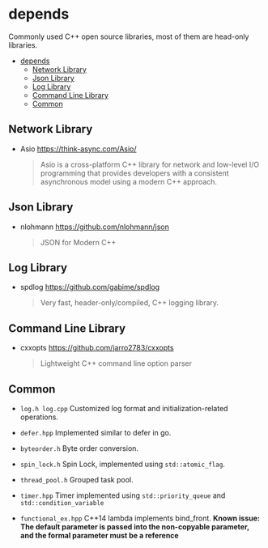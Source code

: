 # depends
Commonly used C++ open source libraries, most of them are head-only libraries.

* [depends](#depends)
  * [Network Library](#network-library)
  * [Json Library](#json-library)
  * [Log Library](#log-library)
  * [Command Line Library](#command-line-library)
  * [Common](#common)

## Network Library

- Asio https://think-async.com/Asio/

  > Asio is a cross-platform C++ library for network and low-level I/O programming that provides developers with a consistent asynchronous model using a modern C++ approach.

## Json Library

- nlohmann https://github.com/nlohmann/json

  > JSON for Modern C++

## Log Library

- spdlog https://github.com/gabime/spdlog

  > Very fast, header-only/compiled, C++ logging library.

## Command Line Library

- cxxopts https://github.com/jarro2783/cxxopts

  > Lightweight C++ command line option parser

## Common

- `log.h log.cpp` Customized log format and initialization-related operations.

- `defer.hpp` Implemented similar to defer in go.

- `byteorder.h` Byte order conversion.

- `spin_lock.h` Spin Lock, implemented using `std::atomic_flag`.

- `thread_pool.h` Grouped task pool.

- `timer.hpp` Timer implemented using `std::priority_queue` and `std::condition_variable`

- `functional_ex.hpp` C++14 lambda implements bind_front. **Known issue: The default parameter is passed into the non-copyable parameter, and the formal parameter must be a reference**
